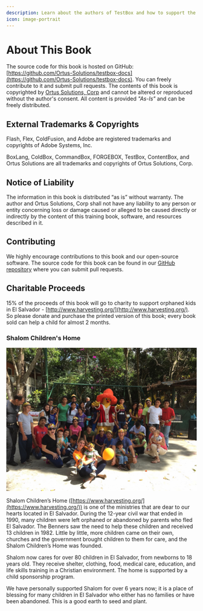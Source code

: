 ```yaml
---
description: Learn about the authors of TestBox and how to support the project.
icon: image-portrait
---
```


# About This Book

The source code for this book is hosted on GitHub: [https://github.com/Ortus-Solutions/testbox-docs](https://github.com/Ortus-Solutions/testbox-docs). You can freely contribute to it and submit pull requests. The contents of this book is copyrighted by [Ortus Solutions, Corp](http://www.ortussolutions.com) and cannot be altered or reproduced without the author's consent. All content is provided _"As-Is"_ and can be freely distributed.

## External Trademarks & Copyrights

Flash, Flex, ColdFusion, and Adobe are registered trademarks and copyrights of Adobe Systems, Inc.

BoxLang, ColdBox, CommandBox, FORGEBOX, TestBox, ContentBox, and Ortus Solutions are all trademarks and copyrights of Ortus Solutions, Corp.

## Notice of Liability

The information in this book is distributed “as is” without warranty. The author and Ortus Solutions, Corp shall not have any liability to any person or entity concerning loss or damage caused or alleged to be caused directly or indirectly by the content of this training book, software, and resources described in it.

## Contributing

We highly encourage contributions to this book and our open-source software. The source code for this book can be found in our [GitHub repository](https://github.com/Ortus-Solutions/testbox-docs) where you can submit pull requests.

## Charitable Proceeds

15% of the proceeds of this book will go to charity to support orphaned kids in El Salvador - [http://www.harvesting.org/](http://www.harvesting.org/). So please donate and purchase the printed version of this book; every book sold can help a child for almost 2 months.

### Shalom Children's Home

![Shalom Children's Home](../../.gitbook/assets/shalom.jpg)

Shalom Children’s Home ([https://www.harvesting.org/](https://www.harvesting.org/)) is one of the ministries that are dear to our hearts located in El Salvador. During the 12-year civil war that ended in 1990, many children were left orphaned or abandoned by parents who fled El Salvador. The Benners saw the need to help these children and received 13 children in 1982. Little by little, more children came on their own, churches and the government brought children to them for care, and the Shalom Children’s Home was founded.

Shalom now cares for over 80 children in El Salvador, from newborns to 18 years old. They receive shelter, clothing, food, medical care, education, and life skills training in a Christian environment. The home is supported by a child sponsorship program.

We have personally supported Shalom for over 6 years now; it is a place of blessing for many children in El Salvador who either has no families or have been abandoned. This is a good earth to seed and plant.
